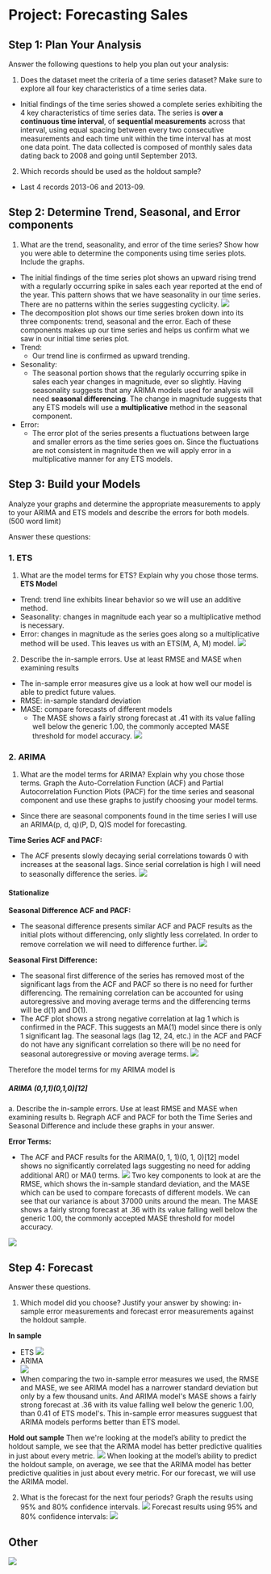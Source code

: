 # Project: Forecasting Sales

## Step 1: Plan Your Analysis

Answer the following questions to help you plan out your analysis:
1.	Does the dataset meet the criteria of a time series dataset? Make sure to explore all four key characteristics of a time series data.

- Initial findings of the time series showed a complete series exhibiting the 4 key characteristics of time series data. The series is **over a continuous time interval**, of **sequential measurements** across that interval, using equal spacing between every two consecutive measurements and each time unit within the time interval has at most one data point.
The data collected is composed of monthly sales data dating back to 2008 and going until September 2013. 

2.	Which records should be used as the holdout sample?
- Last 4 records 2013-06 and 2013-09. 
  
## Step 2: Determine Trend, Seasonal, and Error components 

1.	What are the trend, seasonality, and error of the time series? Show how you were able to determine the components using time series plots. Include the graphs.
- The initial findings of the time series plot shows an upward rising trend with a regularly occurring spike in sales each year reported at the end of the year. This pattern shows that we have seasonality in our time series. There are no patterns within the series suggesting cyclicity.
![](./Ref/ts_data.png)
- The decomposition plot shows our time series broken down into its three components: trend, seasonal and the error. Each of these components makes up our time series and helps us confirm what we saw in our initial time series plot. 
- Trend: 
  - Our trend line is confirmed as upward trending.
- Sesonality:
  - The seasonal portion shows that the regularly occurring spike in sales each year changes in magnitude, ever so slightly. Having seasonality suggests that any ARIMA models used for analysis will need **seasonal differencing**. The change in magnitude suggests that any ETS models will use a **multiplicative** method in the seasonal component.
- Error: 
  - The error plot of the series presents a fluctuations between large and smaller errors as the time series goes on. Since the fluctuations are not consistent in magnitude then we will apply error in a multiplicative manner for any ETS models.

## Step 3: Build your Models

Analyze your graphs and determine the appropriate measurements to apply to your ARIMA and ETS models and describe the errors for both models. (500 word limit)

Answer these questions:
### 1. ETS 
1.	What are the model terms for ETS? Explain why you chose those terms.
**ETS Model**
- Trend:  trend line exhibits linear behavior so we will use an additive method.
- Seasonality: changes in magnitude each year so a multiplicative method is necessary.
- Error: changes in magnitude as the series goes along so a multiplicative method will be used.
This leaves us with an ​ETS(M, A, M) model​.
![](Ref/ETS-1.png)

2. Describe the in-sample errors. Use at least RMSE and MASE when examining results 
- The in-sample error measures give us a look at how well our model is able to predict future values.
- RMSE: in-sample standard deviation 
- MASE: compare forecasts of different models 
  - The MASE shows a fairly strong forecast at .41 with its value falling well below the generic 1.00, the commonly accepted MASE threshold for model accuracy.
![](Ref/ETS-insampleerror.png)


### 2. ARIMA 
1.	What are the model terms for ARIMA? Explain why you chose those terms. Graph the Auto-Correlation Function (ACF) and Partial Autocorrelation Function Plots (PACF) for the time series and seasonal component and use these graphs to justify choosing your model terms.

- Since there are seasonal components found in the time series I will use an ARIMA(p, d, q)(P, D, Q)S model for forecasting. 

**Time Series ACF and PACF:**
- The ACF presents slowly decaying serial correlations towards 0 with increases at the seasonal lags. Since serial correlation is high I will need to seasonally difference the series.
![](REF/ACF-raw.png) 

#### Stationalize 
**Seasonal Difference ACF and PACF:** 
- The seasonal difference presents similar ACF and PACF results as the initial plots without differencing, only slightly less correlated. In order to remove correlation we will need to difference further.
![](REF/ACF1stdiff.png)  

**Seasonal First Difference:** 
- The seasonal first difference of the series has removed most of the significant lags from the ACF and PACF so there is no need for further differencing. The remaining correlation can be accounted for using autoregressive and moving average terms and the differencing terms will be d(1) and D(1).
- The ACF plot shows a strong negative correlation at lag 1 which is confirmed in the PACF. This suggests an MA(1) model since there is only 1 significant lag. The seasonal lags (lag 12, 24, etc.) in the ACF and PACF do not have any significant correlation so there will be no need for seasonal autoregressive or moving average terms.
![](REF/1stdiff.png)  

Therefore the model terms for my ARIMA model is 
##### ARIMA (0,1,1)(0,1,0)[12]


a.	Describe the in-sample errors. Use at least RMSE and MASE when examining results
b.	Regraph ACF and PACF for both the Time Series and Seasonal Difference and include these graphs in your answer.

**Error Terms:**
- The ACF and PACF results for the ARIMA(0, 1, 1)(0, 1, 0)[12] model shows no significantly correlated lags suggesting no need for adding additional AR() or MA() terms.
![](Ref/arima-error.png)
Two key components to look at are the RMSE, which shows the in-sample standard deviation,
and the MASE which can be used to compare forecasts of different models. We can see that
our variance is about 37000 units around the mean.
The MASE shows a fairly strong forecast at .36 with its value falling well below the generic 1.00,
the commonly accepted MASE threshold for model accuracy.

![](Ref/arima-acf.png)




## Step 4: Forecast

Answer these questions.

1.	Which model did you choose? Justify your answer by showing: in-sample error measurements and forecast error measurements against the holdout sample.

**In sample**
 -  ETS
   ![](Ref/ETS-insampleerror.png)
 - ARIMA  
    ![](Ref/arima-error.png)
- When comparing the two in-sample error measures we used, the RMSE and MASE, we see
 ARIMA model has a narrower standard deviation but only by a few
thousand units. And ARIMA model's MASE shows a fairly strong forecast at .36 with its value falling well below the generic 1.00, than 0.41 of ETS model's. 
This in-sample error measures sugguest that ARIMA models performs better than ETS model. 


**Hold out sample**
Then we're looking at the model’s ability to predict the holdout sample, we see that the ARIMA model has better predictive qualities in just about every metric.
![](Ref/model-compare.png)
When looking at the model’s ability to predict the holdout sample, on average, we see that the ARIMA model
has better predictive qualities in just about every metric.
For our forecast, we will use the ARIMA model. 

2.	What is the forecast for the next four periods? Graph the results using 95% and 80% confidence intervals.
![](Ref/forecast.png)
Forecast results using 95% and 80% confidence intervals:
![](Ref/forecasttable.png)


## Other 
![](Ref/alteryx-workflow.png)